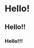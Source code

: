 <DOCTYPE html>
<html>
<head>
<meta charset="utf-8">
<title>CSS Basics</title>
<style>

</style>
</head>
<body>
<h1> Hello! </h1>
<h2> Hello!! </h2>
<h3> Hello!!! </h3>


</body>



<html>
